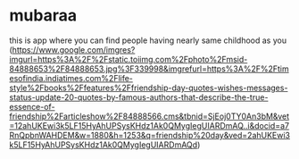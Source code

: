 # mubaraa
this is app where you can find people having nearly same childhood as you
(https://www.google.com/imgres?imgurl=https%3A%2F%2Fstatic.toiimg.com%2Fphoto%2Fmsid-84888653%2F84888653.jpg%3F339998&imgrefurl=https%3A%2F%2Ftimesofindia.indiatimes.com%2Flife-style%2Fbooks%2Ffeatures%2Ffriendship-day-quotes-wishes-messages-status-update-20-quotes-by-famous-authors-that-describe-the-true-essence-of-friendship%2Farticleshow%2F84888566.cms&tbnid=SjEoj0TY0An3bM&vet=12ahUKEwi3k5LF15HyAhUPSysKHdz1Ak0QMygIegUIARDmAQ..i&docid=a7RnQpbnWAHDEM&w=1880&h=1253&q=friendship%20day&ved=2ahUKEwi3k5LF15HyAhUPSysKHdz1Ak0QMygIegUIARDmAQd)
